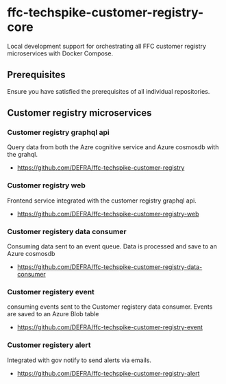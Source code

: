 # ffc-techspike-customer-registry-core
Local development support for orchestrating all FFC customer registry microservices with Docker Compose.

## Prerequisites

Ensure you have satisfied the prerequisites of all individual repositories.

## Customer registry microservices
### Customer registry graphql api

Query data from both the Azre cognitive service and Azure cosmosdb with the grahql.

- https://github.com/DEFRA/ffc-techspike-customer-registry

### Customer registry web

Frontend service integrated with the customer registry graphql api.

- https://github.com/DEFRA/ffc-techspike-customer-registry-web

### Customer registery data consumer

Consuming data sent to an event queue. Data is processed and save to an Azure cosmosdb

- https://github.com/DEFRA/ffc-techspike-customer-registry-data-consumer

### Customer registery event

consuming events sent to the Customer registery data consumer. Events are saved to an Azure Blob table

- https://github.com/DEFRA/ffc-techspike-customer-registry-event

### Customer registery alert

Integrated with gov notify to send alerts via emails.

- https://github.com/DEFRA/ffc-techspike-customer-registry-alert
